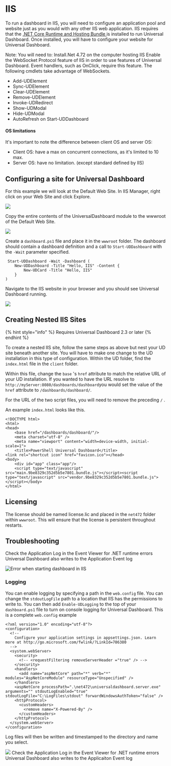 # IIS

To run a dashboard in IIS, you will need to configure an application pool and website just as you would with any other IIS web application. IIS requires that the [.NET Core Runtime and Hosting Bundle ](https://www.microsoft.com/net/download/thank-you/dotnet-runtime-2.1.5-windows-hosting-bundle-installer)is installed to run Universal Dashboard. Once installed, you will have to configure your website for Universal Dashboard.

Note: You will need to: Install.Net 4.72 on the computer hosting IIS Enable the WebSocket Protocol feature of IIS in order to use features of Universal Dashboard. Event handlers, such as OnClick, require this feature. The following cmdlets take advantage of WebSockets.

* Add-UDElement
* Sync-UDElement
* Clear-UDElement
* Remove-UDElement
* Invoke-UDRedirect
* Show-UDModal
* Hide-UDModal
* AutoRefresh on Start-UDDashboard

#### OS limitations

It's important to note the difference between client OS and server OS:

- Client OS: have a max on concurrent connections, as it's limited to 10 max.
- Server OS: have no limitation. (except standard defined by IIS)

## Configuring a site for Universal Dashboard

For this example we will look at the Default Web Site. In IIS Manager, right click on your Web Site and click Explore.

![](../../.gitbook/assets/explore-iis.png)

Copy the entire contents of the UniversalDashboard module to the wwwroot of the Default Web Site.

![](../../.gitbook/assets/copy-iis.png)

Create a `dashboard.ps1` file and place it in the `wwwroot` folder. The dashboard should contain a dashboard definition and a call to `Start-UDDashboard` with the `-Wait` parameter specified.

```text
 Start-UDDashboard -Wait -Dashboard (
    New-UDDashboard -Title "Hello, IIS" -Content {
        New-UDCard -Title "Hello, IIS"
    }
)
```

Navigate to the IIS website in your browser and you should see Universal Dashboard running.

![](../../.gitbook/assets/iis-running.png)

## Creating Nested IIS Sites

{% hint style="info" %}
Requires Universal Dashboard 2.3 or later
{% endhint %}

To create a nested IIS site, follow the same steps as above but nest your UD site beneath another site. You will have to make one change to the UD installation in this type of configuration. Within the UD folder, find the `index.html` file in the `client` folder.

Within this file, change the `base` 's `href` attribute to match the relative URL of your UD installation. If you wanted to have the URL resolve to `http://myServer:8080/dashboards/dashboard`you would set the value of the `href` attribute to `/dashboards/dashboard/`.

For the URL of the two script files, you will need to remove the preceding `/` .

An example `index.html` looks like this.

```text
<!DOCTYPE html>
<html>
<head>
    <base href="/dashboards/dashboard/"/>
    <meta charset="utf-8" />
    <meta name="viewport" content="width=device-width, initial-scale=1">
    <title>PowerShell Universal Dashboard</title>
<link rel="shortcut icon" href="favicon.ico"></head>
<body>
    <div id="app" class="app"/>
    <script type="text/javascript" src="main.9be8329c352d5b5e7801.bundle.js"></script><script type="text/javascript" src="vendor.9be8329c352d5b5e7801.bundle.js"></script></body>
</html>
```

## Licensing

The license should be named license.lic and placed in the `net472` folder within `wwwroot`. This will ensure that the license is persistent throughout restarts.

## Troubleshooting

Check the Application Log in the Event Viewer for .NET runtime errors Universal Dashboard also writes to the Application Event log

![Error when starting dashboard in IIS](../../.gitbook/assets/image%20%2841%29.png)

### Logging

You can enable logging by specifying a path in the `web.config` file. You can change the `stdoutLogFile` path to a location that IIS has the permissions to write to. You can then add `Enable-UDLogging` to the top of your `dashboard.ps1` file to turn on console logging for Universal Dashboard. This is a complete `web.config` example

```text
<?xml version="1.0" encoding="utf-8"?>
<configuration>
  <!--
    Configure your application settings in appsettings.json. Learn more at http://go.microsoft.com/fwlink/?LinkId=786380
  -->
  <system.webServer>
    <security>
      <!-- <requestFiltering removeServerHeader ="true" /> -->
    </security>
    <handlers>
      <add name="aspNetCore" path="*" verb="*" modules="AspNetCoreModule" resourceType="Unspecified" />
    </handlers>
    <aspNetCore processPath=".\net472\universaldashboard.server.exe" arguments="" stdoutLogEnabled="true" stdoutLogFile="C:\LogFiles\stdout" forwardWindowsAuthToken="false" />
    <httpProtocol>
      <customHeaders>
        <remove name="X-Powered-By" />
      </customHeaders>
    </httpProtocol>  
  </system.webServer>
</configuration>
```

Log files will then be written and timestamped to the directory and name you select.

![](../../.gitbook/assets/image%20%289%29.png) Check the Application Log in the Event Viewer for .NET runtime errors Universal Dashboard also writes to the Applicaiton Event log

